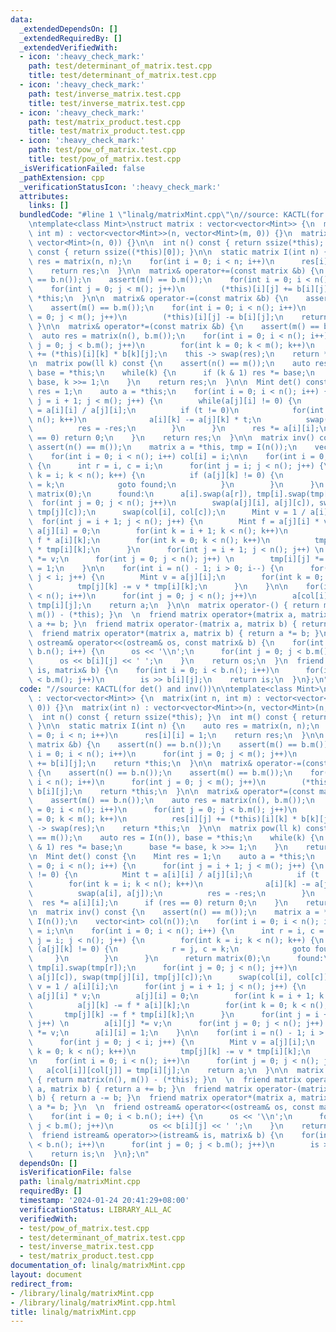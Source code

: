 ```yaml
---
data:
  _extendedDependsOn: []
  _extendedRequiredBy: []
  _extendedVerifiedWith:
  - icon: ':heavy_check_mark:'
    path: test/determinant_of_matrix.test.cpp
    title: test/determinant_of_matrix.test.cpp
  - icon: ':heavy_check_mark:'
    path: test/inverse_matrix.test.cpp
    title: test/inverse_matrix.test.cpp
  - icon: ':heavy_check_mark:'
    path: test/matrix_product.test.cpp
    title: test/matrix_product.test.cpp
  - icon: ':heavy_check_mark:'
    path: test/pow_of_matrix.test.cpp
    title: test/pow_of_matrix.test.cpp
  _isVerificationFailed: false
  _pathExtension: cpp
  _verificationStatusIcon: ':heavy_check_mark:'
  attributes:
    links: []
  bundledCode: "#line 1 \"linalg/matrixMint.cpp\"\n//source: KACTL(for det() and inv())\n\
    \ntemplate<class Mint>\nstruct matrix : vector<vector<Mint>> {\n  matrix(int n,\
    \ int m) : vector<vector<Mint>>(n, vector<Mint>(m, 0)) {}\n  matrix(int n) : vector<vector<Mint>>(n,\
    \ vector<Mint>(n, 0)) {}\n\n  int n() const { return ssize(*this); }\n  int m()\
    \ const { return ssize((*this)[0]); }\n\n  static matrix I(int n) {\n    auto\
    \ res = matrix(n, n);\n    for(int i = 0; i < n; i++)\n      res[i][i] = 1;\n\
    \    return res;\n  }\n\n  matrix& operator+=(const matrix &b) {\n    assert(n()\
    \ == b.n());\n    assert(m() == b.m());\n    for(int i = 0; i < n(); i++)\n  \
    \    for(int j = 0; j < m(); j++)\n        (*this)[i][j] += b[i][j];\n    return\
    \ *this;\n  }\n\n  matrix& operator-=(const matrix &b) {\n    assert(n() == b.n());\n\
    \    assert(m() == b.m());\n    for(int i = 0; i < n(); i++)\n      for(int j\
    \ = 0; j < m(); j++)\n        (*this)[i][j] -= b[i][j];\n    return *this;\n \
    \ }\n\n  matrix& operator*=(const matrix &b) {\n    assert(m() == b.n());\n  \
    \  auto res = matrix(n(), b.m());\n    for(int i = 0; i < n(); i++)\n      for(int\
    \ j = 0; j < b.m(); j++)\n        for(int k = 0; k < m(); k++)\n          res[i][j]\
    \ += (*this)[i][k] * b[k][j];\n    this -> swap(res);\n    return *this;\n  }\n\
    \n  matrix pow(ll k) const {\n    assert(n() == m());\n    auto res = I(n()),\
    \ base = *this;\n    while(k) {\n      if (k & 1) res *= base;\n      base *=\
    \ base, k >>= 1;\n    }\n    return res;\n  }\n\n  Mint det() const {\n    Mint\
    \ res = 1;\n    auto a = *this;\n    for(int i = 0; i < n(); i++) {\n      for(int\
    \ j = i + 1; j < m(); j++) {\n        while(a[j][i] != 0) {\n          Mint t\
    \ = a[i][i] / a[j][i];\n          if (t != 0)\n            for(int k = i; k <\
    \ n(); k++)\n              a[i][k] -= a[j][k] * t;\n          swap(a[i], a[j]);\n\
    \          res = -res;\n        }\n      }\n      res *= a[i][i];\n      if (res\
    \ == 0) return 0;\n    }\n    return res;\n  }\n\n  matrix inv() const {\n   \
    \ assert(n() == m());\n    matrix a = *this, tmp = I(n());\n    vector<int> col(n());\n\
    \    for(int i = 0; i < n(); i++) col[i] = i;\n\n    for(int i = 0; i < n(); i++)\
    \ {\n      int r = i, c = i;\n      for(int j = i; j < n(); j++) {\n        for(int\
    \ k = i; k < n(); k++) {\n          if (a[j][k] != 0) {\n            r = j, c\
    \ = k;\n            goto found;\n          }\n        }\n      }\n      return\
    \ matrix(0);\n      found:\n      a[i].swap(a[r]), tmp[i].swap(tmp[r]);\n    \
    \  for(int j = 0; j < n(); j++)\n        swap(a[j][i], a[j][c]), swap(tmp[j][i],\
    \ tmp[j][c]);\n      swap(col[i], col[c]);\n      Mint v = 1 / a[i][i];\n    \
    \  for(int j = i + 1; j < n(); j++) {\n        Mint f = a[j][i] * v;\n       \
    \ a[j][i] = 0;\n        for(int k = i + 1; k < n(); k++)\n          a[j][k] -=\
    \ f * a[i][k];\n        for(int k = 0; k < n(); k++)\n          tmp[j][k] -= f\
    \ * tmp[i][k];\n      }\n      for(int j = i + 1; j < n(); j++) \n        a[i][j]\
    \ *= v;\n      for(int j = 0; j < n(); j++) \n        tmp[i][j] *= v;\n      a[i][i]\
    \ = 1;\n    }\n\n    for(int i = n() - 1; i > 0; i--) {\n      for(int j = 0;\
    \ j < i; j++) {\n        Mint v = a[j][i];\n        for(int k = 0; k < n(); k++)\n\
    \          tmp[j][k] -= v * tmp[i][k];\n      }\n    }\n\n    for(int i = 0; i\
    \ < n(); i++)\n      for(int j = 0; j < n(); j++)\n        a[col[i]][col[j]] =\
    \ tmp[i][j];\n    return a;\n  }\n\n  matrix operator-() { return matrix(n(),\
    \ m()) - (*this); }\n  \n  friend matrix operator+(matrix a, matrix b) { return\
    \ a += b; }\n  friend matrix operator-(matrix a, matrix b) { return a -= b; }\n\
    \  friend matrix operator*(matrix a, matrix b) { return a *= b; }\n  \n  friend\
    \ ostream& operator<<(ostream& os, const matrix& b) {\n    for(int i = 0; i <\
    \ b.n(); i++) {\n      os << '\\n';\n      for(int j = 0; j < b.m(); j++)\n  \
    \      os << b[i][j] << ' ';\n    }\n    return os;\n  }\n  friend istream& operator>>(istream&\
    \ is, matrix& b) {\n    for(int i = 0; i < b.n(); i++)\n      for(int j = 0; j\
    \ < b.m(); j++)\n        is >> b[i][j];\n    return is;\n  }\n};\n"
  code: "//source: KACTL(for det() and inv())\n\ntemplate<class Mint>\nstruct matrix\
    \ : vector<vector<Mint>> {\n  matrix(int n, int m) : vector<vector<Mint>>(n, vector<Mint>(m,\
    \ 0)) {}\n  matrix(int n) : vector<vector<Mint>>(n, vector<Mint>(n, 0)) {}\n\n\
    \  int n() const { return ssize(*this); }\n  int m() const { return ssize((*this)[0]);\
    \ }\n\n  static matrix I(int n) {\n    auto res = matrix(n, n);\n    for(int i\
    \ = 0; i < n; i++)\n      res[i][i] = 1;\n    return res;\n  }\n\n  matrix& operator+=(const\
    \ matrix &b) {\n    assert(n() == b.n());\n    assert(m() == b.m());\n    for(int\
    \ i = 0; i < n(); i++)\n      for(int j = 0; j < m(); j++)\n        (*this)[i][j]\
    \ += b[i][j];\n    return *this;\n  }\n\n  matrix& operator-=(const matrix &b)\
    \ {\n    assert(n() == b.n());\n    assert(m() == b.m());\n    for(int i = 0;\
    \ i < n(); i++)\n      for(int j = 0; j < m(); j++)\n        (*this)[i][j] -=\
    \ b[i][j];\n    return *this;\n  }\n\n  matrix& operator*=(const matrix &b) {\n\
    \    assert(m() == b.n());\n    auto res = matrix(n(), b.m());\n    for(int i\
    \ = 0; i < n(); i++)\n      for(int j = 0; j < b.m(); j++)\n        for(int k\
    \ = 0; k < m(); k++)\n          res[i][j] += (*this)[i][k] * b[k][j];\n    this\
    \ -> swap(res);\n    return *this;\n  }\n\n  matrix pow(ll k) const {\n    assert(n()\
    \ == m());\n    auto res = I(n()), base = *this;\n    while(k) {\n      if (k\
    \ & 1) res *= base;\n      base *= base, k >>= 1;\n    }\n    return res;\n  }\n\
    \n  Mint det() const {\n    Mint res = 1;\n    auto a = *this;\n    for(int i\
    \ = 0; i < n(); i++) {\n      for(int j = i + 1; j < m(); j++) {\n        while(a[j][i]\
    \ != 0) {\n          Mint t = a[i][i] / a[j][i];\n          if (t != 0)\n    \
    \        for(int k = i; k < n(); k++)\n              a[i][k] -= a[j][k] * t;\n\
    \          swap(a[i], a[j]);\n          res = -res;\n        }\n      }\n    \
    \  res *= a[i][i];\n      if (res == 0) return 0;\n    }\n    return res;\n  }\n\
    \n  matrix inv() const {\n    assert(n() == m());\n    matrix a = *this, tmp =\
    \ I(n());\n    vector<int> col(n());\n    for(int i = 0; i < n(); i++) col[i]\
    \ = i;\n\n    for(int i = 0; i < n(); i++) {\n      int r = i, c = i;\n      for(int\
    \ j = i; j < n(); j++) {\n        for(int k = i; k < n(); k++) {\n          if\
    \ (a[j][k] != 0) {\n            r = j, c = k;\n            goto found;\n     \
    \     }\n        }\n      }\n      return matrix(0);\n      found:\n      a[i].swap(a[r]),\
    \ tmp[i].swap(tmp[r]);\n      for(int j = 0; j < n(); j++)\n        swap(a[j][i],\
    \ a[j][c]), swap(tmp[j][i], tmp[j][c]);\n      swap(col[i], col[c]);\n      Mint\
    \ v = 1 / a[i][i];\n      for(int j = i + 1; j < n(); j++) {\n        Mint f =\
    \ a[j][i] * v;\n        a[j][i] = 0;\n        for(int k = i + 1; k < n(); k++)\n\
    \          a[j][k] -= f * a[i][k];\n        for(int k = 0; k < n(); k++)\n   \
    \       tmp[j][k] -= f * tmp[i][k];\n      }\n      for(int j = i + 1; j < n();\
    \ j++) \n        a[i][j] *= v;\n      for(int j = 0; j < n(); j++) \n        tmp[i][j]\
    \ *= v;\n      a[i][i] = 1;\n    }\n\n    for(int i = n() - 1; i > 0; i--) {\n\
    \      for(int j = 0; j < i; j++) {\n        Mint v = a[j][i];\n        for(int\
    \ k = 0; k < n(); k++)\n          tmp[j][k] -= v * tmp[i][k];\n      }\n    }\n\
    \n    for(int i = 0; i < n(); i++)\n      for(int j = 0; j < n(); j++)\n     \
    \   a[col[i]][col[j]] = tmp[i][j];\n    return a;\n  }\n\n  matrix operator-()\
    \ { return matrix(n(), m()) - (*this); }\n  \n  friend matrix operator+(matrix\
    \ a, matrix b) { return a += b; }\n  friend matrix operator-(matrix a, matrix\
    \ b) { return a -= b; }\n  friend matrix operator*(matrix a, matrix b) { return\
    \ a *= b; }\n  \n  friend ostream& operator<<(ostream& os, const matrix& b) {\n\
    \    for(int i = 0; i < b.n(); i++) {\n      os << '\\n';\n      for(int j = 0;\
    \ j < b.m(); j++)\n        os << b[i][j] << ' ';\n    }\n    return os;\n  }\n\
    \  friend istream& operator>>(istream& is, matrix& b) {\n    for(int i = 0; i\
    \ < b.n(); i++)\n      for(int j = 0; j < b.m(); j++)\n        is >> b[i][j];\n\
    \    return is;\n  }\n};\n"
  dependsOn: []
  isVerificationFile: false
  path: linalg/matrixMint.cpp
  requiredBy: []
  timestamp: '2024-01-24 20:41:29+08:00'
  verificationStatus: LIBRARY_ALL_AC
  verifiedWith:
  - test/pow_of_matrix.test.cpp
  - test/determinant_of_matrix.test.cpp
  - test/inverse_matrix.test.cpp
  - test/matrix_product.test.cpp
documentation_of: linalg/matrixMint.cpp
layout: document
redirect_from:
- /library/linalg/matrixMint.cpp
- /library/linalg/matrixMint.cpp.html
title: linalg/matrixMint.cpp
---
```

